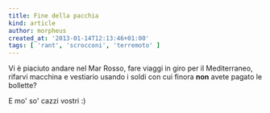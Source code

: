 ```yaml
---
title: Fine della pacchia
kind: article
author: morpheus
created_at: '2013-01-14T12:13:46+01:00'
tags: [ 'rant', 'scrocconi', 'terremoto' ]
---
```


Vi è piaciuto andare nel Mar Rosso, fare viaggi in giro per il Mediterraneo,
rifarvi macchina e vestiario usando i soldi con cui finora **non** avete
pagato le bollette?

E mo' so' cazzi vostri :)
